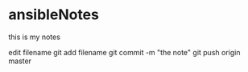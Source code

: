 # ansibleNotes
this is my notes


edit filename
git add filename
git commit -m "the note"
git push origin master
